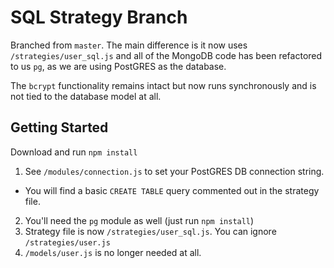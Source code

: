 # SQL Strategy Branch
Branched from `master`. The main difference is it now uses `/strategies/user_sql.js` and all of the MongoDB code has been refactored to us `pg`, as we are using PostGRES as the database.

The `bcrypt` functionality remains intact but now runs synchronously and is not tied to the database model at all.


## Getting Started
Download and run `npm install`

1. See `/modules/connection.js` to set your PostGRES DB connection string.
  - You will find a basic `CREATE TABLE` query commented out in the strategy file.
2. You'll need the `pg` module as well (just run `npm install`)
3. Strategy file is now `/strategies/user_sql.js`. You can ignore `/strategies/user.js`
4. `/models/user.js` is no longer needed at all.
